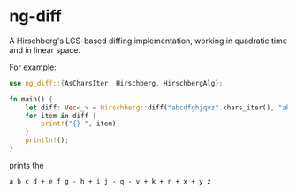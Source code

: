 # ng-diff

A Hirschberg's LCS-based diffing implementation, working in quadratic time and in linear space.

For example:

```rust
use ng_diff::{AsCharsIter, Hirschberg, HirschbergAlg};

fn main() {
    let diff: Vec<_> = Hirschberg::diff("abcdfghjqvz".chars_iter(), "abcdefgijkrxyz".chars_iter());
    for item in diff {
        print!("{} ", item);
    }
    println!();
}
```

prints the

```
a b c d + e f g - h + i j - q - v + k + r + x + y z 
```
